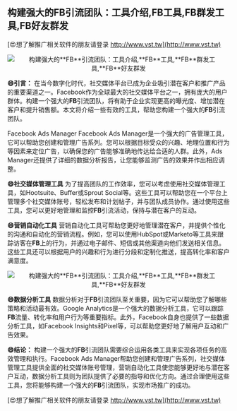 ## **构建强大的**FB**引流团队：工具介绍,**FB**工具,**FB**群发工具,**FB**好友群发**

[😍想了解推广相关软件的朋友请登录 http://www.vst.tw](http://www.vst.tw)

 <center><img src="https://vst.tw/MP4/tuiguang/png/1.png" alt="构建强大的**FB**引流团队：工具介绍,**FB**工具,**FB**群发工具,**FB**好友群发"></center>

**😄引言：**
在当今数字化时代，社交媒体平台已成为企业吸引潜在客户和推广产品的重要渠道之一。Facebook作为全球最大的社交媒体平台之一，拥有庞大的用户群体。构建一个强大的**FB**引流团队，将有助于企业实现更高的曝光度、增加潜在客户和提升销售额。本文将介绍一些有效的工具，帮助您构建一个强大的**FB**引流团队。

Facebook Ads Manager
Facebook Ads Manager是一个强大的广告管理工具，它可以帮助您创建和管理广告系列。您可以根据目标受众的兴趣、地理位置和行为等因素来定位广告，以确保您的广告能够准确地传达给合适的人群。此外，Ads Manager还提供了详细的数据分析报告，让您能够监测广告的效果并作出相应调整。

**😄社交媒体管理工具**
为了提高团队的工作效率，您可以考虑使用社交媒体管理工具，如Hootsuite、Buffer或Sprout Social等。这些工具可以帮助您在一个平台上管理多个社交媒体账号，轻松发布和计划帖子，并与团队成员协作。通过使用这些工具，您可以更好地管理和监控**FB**引流活动，保持与潜在客户的互动。

**😄营销自动化工具**
营销自动化工具可帮助您更好地管理潜在客户，并提供个性化的沟通和自动化的营销流程。例如，您可以使用HubSpot或Marketo等工具来跟踪访客在**FB**上的行为，并通过电子邮件、短信或其他渠道向他们发送相关信息。这些工具还可以根据用户的兴趣和行为进行分段和定制化推送，提高转化率和客户满意度。

 <center><img src="https://vst.tw/MP4/tuiguang/png/3.png" alt="构建强大的**FB**引流团队：工具介绍,**FB**工具,**FB**群发工具,**FB**好友群发"></center>

**😄数据分析工具**
数据分析对于**FB**引流团队至关重要，因为它可以帮助您了解哪些策略和活动最有效。Google Analytics是一个强大的数据分析工具，它可以跟踪**FB**流量、转化率和用户行为等重要指标。此外，Facebook自身也提供了一些数据分析工具，如Facebook Insights和Pixel等，可以帮助您更好地了解用户互动和广告效果。

**😄结论：**
构建一个强大的**FB**引流团队需要综合运用各类工具来实现各项任务的高效管理和执行。Facebook Ads Manager帮助您创建和管理广告系列，社交媒体管理工具提供全面的社交媒体账号管理，营销自动化工具使您能够更好地与潜在客户互动，数据分析工具则为团队提供了必要的指导和优化方向。通过合理使用这些工具，您将能够构建一个强大的**FB**引流团队，实现市场推广的成功。

[😍想了解推广相关软件的朋友请登录 http://www.vst.tw](http://www.vst.tw)



